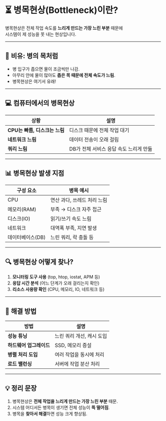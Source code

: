 # ⏳ 병목현상(Bottleneck)이란?

병목현상은 전체 작업 속도를 **느리게 만드는 가장 느린 부분** 때문에  
시스템이 제 성능을 못 내는 현상입니다.

---

## 🍾 비유: 병의 목처럼

- 병 입구가 좁으면 물이 조금씩만 나감.
- 아무리 안에 물이 많아도 **좁은 목 때문에 전체 속도가 느림**.
- 병목현상은 여기서 유래!

---

## 💻 컴퓨터에서의 병목현상

| 상황             | 설명 |
|------------------|------|
| **CPU는 빠름, 디스크는 느림** | 디스크 때문에 전체 작업 대기 |
| **네트워크 느림** | 데이터 전송이 오래 걸림 |
| **쿼리 느림**     | DB가 전체 서비스 응답 속도 느리게 만듦 |

---

## 📊 병목현상 발생 지점

| 구성 요소         | 병목 예시 |
|------------------|-----------|
| CPU             | 연산 과다, 쓰레드 처리 느림 |
| 메모리(RAM)     | 부족 → 디스크 자주 접근 |
| 디스크(IO)     | 읽기/쓰기 속도 느림 |
| 네트워크        | 대역폭 부족, 지연 발생 |
| 데이터베이스(DB) | 느린 쿼리, 락 충돌 등 |

---

## 🔍 병목현상 어떻게 찾나?

1. **모니터링 도구 사용** (top, htop, iostat, APM 등)
2. **응답 시간 분석** (어느 단계가 오래 걸리는지 확인)
3. **리소스 사용량 확인** (CPU, 메모리, IO, 네트워크 등)

---

## 🧹 해결 방법

| 방법               | 설명 |
|--------------------|------|
| **성능 튜닝**      | 느린 쿼리 개선, 캐시 도입 |
| **하드웨어 업그레이드** | SSD, 메모리 증설 |
| **병렬 처리 도입** | 여러 작업을 동시에 처리 |
| **로드 밸런싱**    | 서버에 작업 분산 처리 |

---

## 💡 정리 문장

1. 병목현상은 **전체 작업을 느리게 만드는 가장 느린 부분** 때문.
2. 시스템 어디서든 병목이 생기면 전체 성능이 **뚝 떨어짐**.
3. 병목을 **찾아서 해결**하면 성능 크게 향상됨.
